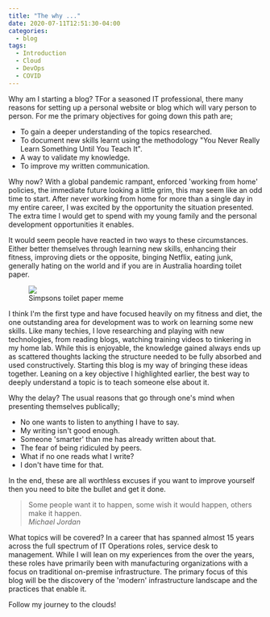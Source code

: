 ```yaml
---
title: "The why ..."
date: 2020-07-11T12:51:30-04:00
categories:
  - blog
tags:
  - Introduction
  - Cloud
  - DevOps
  - COVID
---
```

Why am I starting a blog? TFor a seasoned IT professional, there many reasons for setting up a personal website or blog which will vary person to person. For me the primary objectives for going down this path are;
- To gain a deeper understanding of the topics researched.
- To document new skills learnt using the methodology "You Never Really Learn Something Until You Teach It". 
- A way to validate my knowledge.
- To improve my written communication.

Why now? With a global pandemic rampant, enforced 'working from home' policies, the immediate future looking a little grim, this may seem like an odd time to start. After never working from home for more than a single day in my entire career, I was excited by the opportunity the situation presented. The extra time I would get to spend with my young family and the personal development opportunities it enables. 

It would seem people have reacted in two ways to these circumstances.  Either better themselves through learning new skills, enhancing their fitness, improving diets or the opposite, binging Netflix, eating junk, generally hating on the world and if you are in Australia hoarding toilet paper.

<figure class="full">
    <a href="https://www.pedestrian.tv/content/uploads/2020/03/04/toilet-paper-crisis-memes-social-1.png"><img src="https://www.pedestrian.tv/content/uploads/2020/03/04/toilet-paper-crisis-memes-social-1.png"></a>
    <figcaption>Simpsons toilet paper meme</figcaption>
</figure> 

I think I'm the first type and have focused heavily on my fitness and diet, the one outstanding area for development was to work on learning some new skills. Like many techies, I love researching and playing with new technologies, from reading blogs, watching training videos to tinkering in my home lab. While this is enjoyable, the knowledge gained always ends up as scattered thoughts lacking the structure needed to be fully absorbed and used constructively. Starting this blog is my way of bringing these ideas together. Leaning on a key objective I highlighted earlier, the best way to deeply understand a topic is to teach someone else about it. 


Why the delay? The usual reasons that go through one's mind when presenting themselves publically; 
- No one wants to listen to anything I have to say.
- My writing isn't good enough.
- Someone 'smarter' than me has already written about that.
- The fear of being ridiculed by peers.
- What if no one reads what I write?
- I don't have time for that.

In the end, these are all worthless excuses if you want to improve yourself then you need to bite the bullet and get it done.

> Some people want it to happen, some wish it would happen, others make it happen.  
> <cite>Michael Jordan</cite>

What topics will be covered? In a career that has spanned almost 15 years across the full spectrum of IT Operations roles, service desk to management. While I will lean on my experiences from the over the years, these roles have primarily been with manufacturing organizations with a focus on traditional on-premise infrastructure. The primary focus of this blog will be the discovery of the 'modern' infrastructure landscape and the practices that enable it. 

Follow my journey to the clouds!